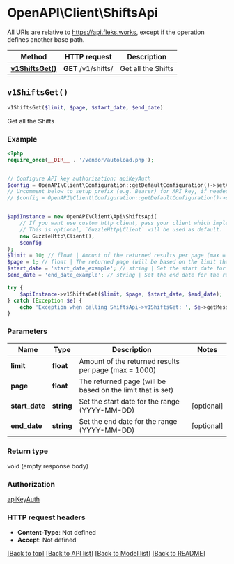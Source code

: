 # OpenAPI\Client\ShiftsApi

All URIs are relative to https://api.fleks.works, except if the operation defines another base path.

| Method | HTTP request | Description |
| ------------- | ------------- | ------------- |
| [**v1ShiftsGet()**](ShiftsApi.md#v1ShiftsGet) | **GET** /v1/shifts/ | Get all the Shifts |


## `v1ShiftsGet()`

```php
v1ShiftsGet($limit, $page, $start_date, $end_date)
```

Get all the Shifts



### Example

```php
<?php
require_once(__DIR__ . '/vendor/autoload.php');


// Configure API key authorization: apiKeyAuth
$config = OpenAPI\Client\Configuration::getDefaultConfiguration()->setApiKey('X-API-KEY', 'YOUR_API_KEY');
// Uncomment below to setup prefix (e.g. Bearer) for API key, if needed
// $config = OpenAPI\Client\Configuration::getDefaultConfiguration()->setApiKeyPrefix('X-API-KEY', 'Bearer');


$apiInstance = new OpenAPI\Client\Api\ShiftsApi(
    // If you want use custom http client, pass your client which implements `GuzzleHttp\ClientInterface`.
    // This is optional, `GuzzleHttp\Client` will be used as default.
    new GuzzleHttp\Client(),
    $config
);
$limit = 10; // float | Amount of the returned results per page (max = 1000)
$page = 1; // float | The returned page (will be based on the limit that is set)
$start_date = 'start_date_example'; // string | Set the start date for the range (YYYY-MM-DD)
$end_date = 'end_date_example'; // string | Set the end date for the range (YYYY-MM-DD)

try {
    $apiInstance->v1ShiftsGet($limit, $page, $start_date, $end_date);
} catch (Exception $e) {
    echo 'Exception when calling ShiftsApi->v1ShiftsGet: ', $e->getMessage(), PHP_EOL;
}
```

### Parameters

| Name | Type | Description  | Notes |
| ------------- | ------------- | ------------- | ------------- |
| **limit** | **float**| Amount of the returned results per page (max &#x3D; 1000) | |
| **page** | **float**| The returned page (will be based on the limit that is set) | |
| **start_date** | **string**| Set the start date for the range (YYYY-MM-DD) | [optional] |
| **end_date** | **string**| Set the end date for the range (YYYY-MM-DD) | [optional] |

### Return type

void (empty response body)

### Authorization

[apiKeyAuth](../../README.md#apiKeyAuth)

### HTTP request headers

- **Content-Type**: Not defined
- **Accept**: Not defined

[[Back to top]](#) [[Back to API list]](../../README.md#endpoints)
[[Back to Model list]](../../README.md#models)
[[Back to README]](../../README.md)
